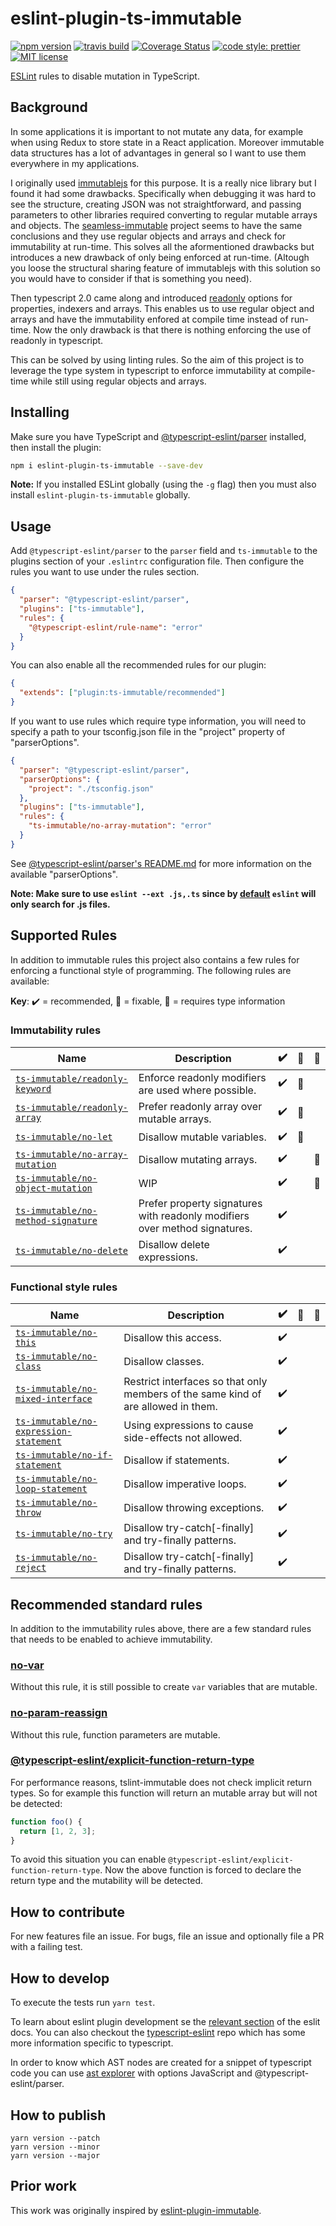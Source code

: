 # eslint-plugin-ts-immutable

[![npm version][version-image]][version-url]
[![travis build][travis-image]][travis-url]
[![Coverage Status][codecov-image]][codecov-url]
[![code style: prettier][prettier-image]][prettier-url]
[![MIT license][license-image]][license-url]

[ESLint](https://eslint.org/) rules to disable mutation in TypeScript.

## Background

In some applications it is important to not mutate any data, for example when using Redux to store state in a React application. Moreover immutable data structures has a lot of advantages in general so I want to use them everywhere in my applications.

I originally used [immutablejs](https://github.com/facebook/immutable-js/) for this purpose. It is a really nice library but I found it had some drawbacks. Specifically when debugging it was hard to see the structure, creating JSON was not straightforward, and passing parameters to other libraries required converting to regular mutable arrays and objects. The [seamless-immutable](https://github.com/rtfeldman/seamless-immutable) project seems to have the same conclusions and they use regular objects and arrays and check for immutability at run-time. This solves all the aformentioned drawbacks but introduces a new drawback of only being enforced at run-time. (Altough you loose the structural sharing feature of immutablejs with this solution so you would have to consider if that is something you need).

Then typescript 2.0 came along and introduced [readonly](https://github.com/Microsoft/TypeScript/wiki/What's-new-in-TypeScript#read-only-properties-and-index-signatures) options for properties, indexers and arrays. This enables us to use regular object and arrays and have the immutability enfored at compile time instead of run-time. Now the only drawback is that there is nothing enforcing the use of readonly in typescript.

This can be solved by using linting rules. So the aim of this project is to leverage the type system in typescript to enforce immutability at compile-time while still using regular objects and arrays.

## Installing

Make sure you have TypeScript and [@typescript-eslint/parser](https://www.npmjs.com/package/@typescript-eslint/parser) installed, then install the plugin:

```sh
npm i eslint-plugin-ts-immutable --save-dev
```

**Note:** If you installed ESLint globally (using the `-g` flag) then you must also install `eslint-plugin-ts-immutable` globally.

## Usage

Add `@typescript-eslint/parser` to the `parser` field and `ts-immutable` to the plugins section of your `.eslintrc` configuration file. Then configure the rules you want to use under the rules section.

```json
{
  "parser": "@typescript-eslint/parser",
  "plugins": ["ts-immutable"],
  "rules": {
    "@typescript-eslint/rule-name": "error"
  }
}
```

You can also enable all the recommended rules for our plugin:

```json
{
  "extends": ["plugin:ts-immutable/recommended"]
}
```

If you want to use rules which require type information, you will need to specify a path to your tsconfig.json file in the "project" property of "parserOptions".

```json
{
  "parser": "@typescript-eslint/parser",
  "parserOptions": {
    "project": "./tsconfig.json"
  },
  "plugins": ["ts-immutable"],
  "rules": {
    "ts-immutable/no-array-mutation": "error"
  }
}
```

See [@typescript-eslint/parser's README.md](../parser/README.md) for more information on the available "parserOptions".

**Note: Make sure to use `eslint --ext .js,.ts` since by [default](https://eslint.org/docs/user-guide/command-line-interface#--ext) `eslint` will only search for .js files.**

## Supported Rules

In addition to immutable rules this project also contains a few rules for enforcing a functional style of programming. The following rules are available:

**Key**: :heavy_check_mark: = recommended, :wrench: = fixable, :thought_balloon: = requires type information

### Immutability rules

| Name                                                                      | Description                                                                | :heavy_check_mark: | :wrench: | :thought_balloon: |
| ------------------------------------------------------------------------- | -------------------------------------------------------------------------- | ------------------ | -------- | ----------------- |
| [`ts-immutable/readonly-keyword`](./docs/rules/readonly-keyword.md)       | Enforce readonly modifiers are used where possible.                        | :heavy_check_mark: | :wrench: |                   |
| [`ts-immutable/readonly-array`](./docs/rules/readonly-array.md)           | Prefer readonly array over mutable arrays.                                 | :heavy_check_mark: | :wrench: |                   |
| [`ts-immutable/no-let`](./docs/rules/no-let.md)                           | Disallow mutable variables.                                                | :heavy_check_mark: | :wrench: |                   |
| [`ts-immutable/no-array-mutation`](./docs/rules/no-array-mutation.md)     | Disallow mutating arrays.                                                  | :heavy_check_mark: |          | :thought_balloon: |
| [`ts-immutable/no-object-mutation`](./docs/rules/no-object-mutation.md)   | WIP                                                                        | :heavy_check_mark: |          | :thought_balloon: |
| [`ts-immutable/no-method-signature`](./docs/rules/no-method-signature.md) | Prefer property signatures with readonly modifiers over method signatures. | :heavy_check_mark: |          |                   |
| [`ts-immutable/no-delete`](./docs/rules/no-delete.md)                     | Disallow delete expressions.                                               | :heavy_check_mark: |          |                   |

### Functional style rules

| Name                                                                              | Description                                                                       | :heavy_check_mark: | :wrench: | :thought_balloon: |
| --------------------------------------------------------------------------------- | --------------------------------------------------------------------------------- | ------------------ | -------- | ----------------- |
| [`ts-immutable/no-this`](./docs/rules/no-this.md)                                 | Disallow this access.                                                             | :heavy_check_mark: |          |                   |
| [`ts-immutable/no-class`](./docs/rules/no-class.md)                               | Disallow classes.                                                                 | :heavy_check_mark: |          |                   |
| [`ts-immutable/no-mixed-interface`](./docs/rules/no-mixed-interface.md)           | Restrict interfaces so that only members of the same kind of are allowed in them. | :heavy_check_mark: |          |                   |
| [`ts-immutable/no-expression-statement`](./docs/rules/no-expression-statement.md) | Using expressions to cause side-effects not allowed.                              | :heavy_check_mark: |          |                   |
| [`ts-immutable/no-if-statement`](./docs/rules/no-if-statement.md)                 | Disallow if statements.                                                           | :heavy_check_mark: |          |                   |
| [`ts-immutable/no-loop-statement`](./docs/rules/no-loop-statement.md)             | Disallow imperative loops.                                                        | :heavy_check_mark: |          |                   |
| [`ts-immutable/no-throw`](./docs/rules/no-throw.md)                               | Disallow throwing exceptions.                                                     | :heavy_check_mark: |          |                   |
| [`ts-immutable/no-try`](./docs/rules/no-try.md)                                   | Disallow try-catch[-finally] and try-finally patterns.                            | :heavy_check_mark: |          |                   |
| [`ts-immutable/no-reject`](./docs/rules/no-reject.md)                             | Disallow try-catch[-finally] and try-finally patterns.                            | :heavy_check_mark: |          |                   |

## Recommended standard rules

In addition to the immutability rules above, there are a few standard rules that needs to be enabled to achieve immutability.

### [no-var](https://eslint.org/docs/rules/no-var)

Without this rule, it is still possible to create `var` variables that are mutable.

### [no-param-reassign](https://eslint.org/docs/rules/no-param-reassign)

Without this rule, function parameters are mutable.

### [@typescript-eslint/explicit-function-return-type](https://github.com/typescript-eslint/typescript-eslint/blob/master/packages/eslint-plugin/docs/rules/explicit-function-return-type.md)

For performance reasons, tslint-immutable does not check implicit return types. So for example this function will return an mutable array but will not be detected:

```javascript
function foo() {
  return [1, 2, 3];
}
```

To avoid this situation you can enable `@typescript-eslint/explicit-function-return-type`. Now the above function is forced to declare the return type and the mutability will be detected.

## How to contribute

For new features file an issue. For bugs, file an issue and optionally file a PR with a failing test.

## How to develop

To execute the tests run `yarn test`.

To learn about eslint plugin development se the [relevant section](https://eslint.org/docs/developer-guide/working-with-plugins) of the eslit docs. You can also checkout the [typescript-eslint](https://github.com/typescript-eslint/typescript-eslint) repo which has some more information specific to typescript.

In order to know which AST nodes are created for a snippet of typescript code you can use [ast explorer](https://astexplorer.net/) with options JavaScript and @typescript-eslint/parser.

## How to publish

```
yarn version --patch
yarn version --minor
yarn version --major
```

## Prior work

This work was originally inspired by [eslint-plugin-immutable](https://github.com/jhusain/eslint-plugin-immutable).

[version-image]: https://img.shields.io/npm/v/eslint-plugin-ts-immutable.svg?style=flat
[version-url]: https://www.npmjs.com/packageeslint-plugin-ts-immutable
[travis-image]: https://travis-ci.com/jonaskello/eslint-plugin-ts-immutable.svg?branch=master&style=flat
[travis-url]: https://travis-ci.com/jonaskello/eslint-plugin-ts-immutable
[codecov-image]: https://codecov.io/gh/jonaskello/eslint-plugin-ts-immutable/branch/master/graph/badge.svg
[codecov-url]: https://codecov.io/gh/jonaskello/eslint-plugin-ts-immutable
[license-image]: https://img.shields.io/github/license/jonaskello/eslint-plugin-ts-immutable.svg?style=flat
[license-url]: https://opensource.org/licenses/MIT
[prettier-image]: https://img.shields.io/badge/code_style-prettier-ff69b4.svg?style=flat
[prettier-url]: https://github.com/prettier/prettier
[type-info-badge]: https://img.shields.io/badge/type_info-required-d51313.svg?style=flat
[type-info-url]: https://palantir.github.io/tslint/usage/type-checking
